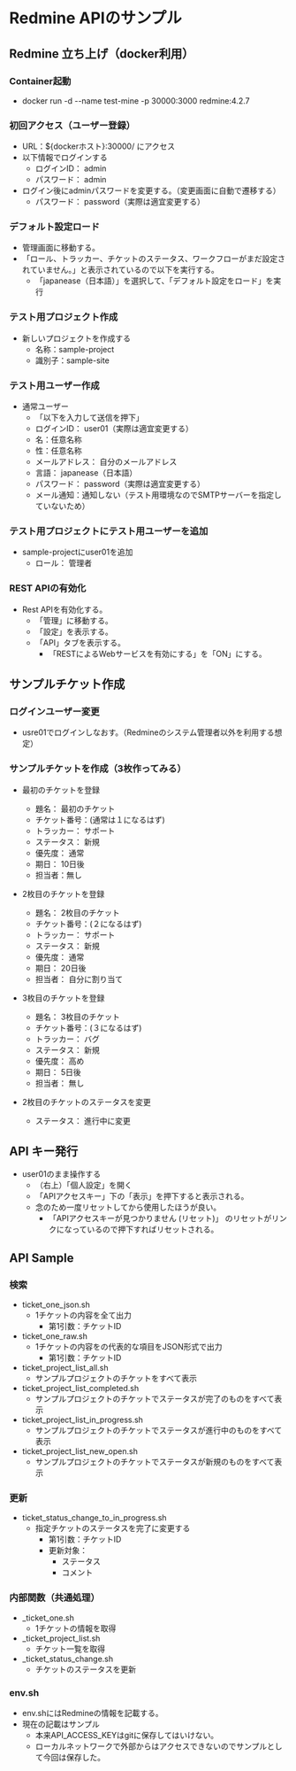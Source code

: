 # Redmine APIのサンプル

## Redmine 立ち上げ（docker利用）

### Container起動
- docker run -d --name test-mine -p 30000:3000 redmine:4.2.7

### 初回アクセス（ユーザー登録）
+ URL：${dockerホスト}:30000/ にアクセス
+ 以下情報でログインする
    - ログインID： admin
    - パスワード： admin
+ ログイン後にadminパスワードを変更する。（変更画面に自動で遷移する）
    - パスワード： password（実際は適宜変更する）

### デフォルト設定ロード
+ 管理画面に移動する。
+ 「ロール、トラッカー、チケットのステータス、ワークフローがまだ設定されていません。」と表示されているので以下を実行する。
    - 「japanease（日本語）」を選択して、「デフォルト設定をロード」を実行

### テスト用プロジェクト作成
+ 新しいプロジェクトを作成する
    - 名称：sample-project
    - 識別子：sample-site

### テスト用ユーザー作成
+ 通常ユーザー
    - 「以下を入力して送信を押下」
    - ログインID： user01（実際は適宜変更する）
    - 名：任意名称
    - 性：任意名称
    - メールアドレス： 自分のメールアドレス
    - 言語： japanease（日本語）
    - パスワード： password（実際は適宜変更する）
    - メール通知：通知しない（テスト用環境なのでSMTPサーバーを指定していないため）

### テスト用プロジェクトにテスト用ユーザーを追加
+ sample-projectにuser01を追加
    - ロール： 管理者

### REST APIの有効化
+ Rest APIを有効化する。
    - 「管理」に移動する。
    - 「設定」を表示する。
    - 「API」タブを表示する。
        - 「RESTによるWebサービスを有効にする」を「ON」にする。

## サンプルチケット作成

### ログインユーザー変更
+ usre01でログインしなおす。（Redmineのシステム管理者以外を利用する想定）

### サンプルチケットを作成（3枚作ってみる）
+ 最初のチケットを登録
    - 題名： 最初のチケット
    - チケット番号：(通常は１になるはず)
    - トラッカー： サポート
    - ステータス： 新規
    - 優先度： 通常
    - 期日： 10日後
    - 担当者：無し
+ 2枚目のチケットを登録
    - 題名： 2枚目のチケット
    - チケット番号：(２になるはず)
    - トラッカー： サポート
    - ステータス： 新規
    - 優先度： 通常
    - 期日： 20日後
    - 担当者： 自分に割り当て
+ 3枚目のチケットを登録
    - 題名： 3枚目のチケット
    - チケット番号：(３になるはず)
    - トラッカー： バグ
    - ステータス： 新規
    - 優先度： 高め
    - 期日： 5日後
    - 担当者： 無し

+ 2枚目のチケットのステータスを変更
    - ステータス： 進行中に変更

## API キー発行
+ user01のまま操作する
    - （右上）「個人設定」を開く
    - 「APIアクセスキー」下の「表示」を押下すると表示される。
    - 念のため一度リセットしてから使用したほうが良い。
        - 「APIアクセスキーが見つかりません (リセット)」 のリセットがリンクになっているので押下すればリセットされる。

## API Sample

### 検索
+ ticket_one_json.sh
    - 1チケットの内容を全て出力
        - 第1引数：チケットID
+ ticket_one_raw.sh
    - 1チケットの内容をの代表的な項目をJSON形式で出力
        - 第1引数：チケットID
+ ticket_project_list_all.sh
    - サンプルプロジェクトのチケットをすべて表示
+ ticket_project_list_completed.sh
    - サンプルプロジェクトのチケットでステータスが完了のものをすべて表示
+ ticket_project_list_in_progress.sh
    - サンプルプロジェクトのチケットでステータスが進行中のものをすべて表示
+ ticket_project_list_new_open.sh
    - サンプルプロジェクトのチケットでステータスが新規のものをすべて表示


### 更新
+ ticket_status_change_to_in_progress.sh
    - 指定チケットのステータスを完了に変更する
        - 第1引数：チケットID
        - 更新対象：
            - ステータス
            - コメント

### 内部関数（共通処理）
+ _ticket_one.sh
    - 1チケットの情報を取得
+ _ticket_project_list.sh
    - チケット一覧を取得
+ _ticket_status_change.sh
    - チケットのステータスを更新

### env.sh
+ env.shにはRedmineの情報を記載する。
+ 現在の記載はサンプル
    - 本来API_ACCESS_KEYはgitに保存してはいけない。
    - ローカルネットワークで外部からはアクセスできないのでサンプルとして今回は保存した。